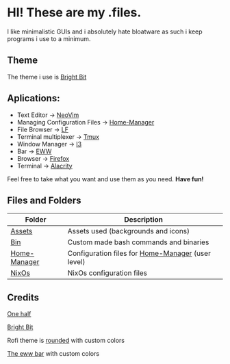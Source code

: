 # HI! These are my .files.

I like minimalistic GUIs and i absolutely hate bloatware as such i keep programs i use to a minimum.

## Theme
The theme i use is [Bright Bit](https://github.com/Azeved00/bright-bit)

## Aplications:
- Text Editor -> [NeoVim](https://github.com/neovim/neovim)
- Managing Configuration Files -> [Home-Manager](https://github.com/nix-community/home-manager)
- File Browser -> [LF](https://github.com/gokcehan/lf)
- Terminal multiplexer -> [Tmux](https://github.com/tmux/tmux)
- Window Manager -> [I3](https://github.com/i3/i3)
- Bar -> [EWW](https://github.com/elkowar/eww)
- Browser -> [Firefox](https://www.mozilla.org/en-US/firefox/)
- Terminal -> [Alacrity](https://github.com/alacritty/alacritty)

Feel free to take what you want and use them as you need. **Have fun!**

## Files and Folders
| Folder                         | Description                              |
| -----------                    | -----------                              |
| [Assets](./Assets)             | Assets used (backgrounds and icons)      |
| [Bin](./Bin)                   | Custom made bash commands and binaries   |
| [Home-Manager](./home-manager) | Configuration files for [Home-Manager](https://github.com/nix-community/home-manager) (user level) | 
| [NixOs](./NixOs)               | NixOs configuration files                |


## Credits
[One half](https://github.com/sonph/onehalf)

[Bright Bit](https://github.com/Azeved00/bright-bit)

Rofi theme is [rounded](https://github.com/newmanls/rofi-themes-collection) with custom colors

[The eww bar](https://github.com/saimoomedits/eww-widgets.git) with custom colors
